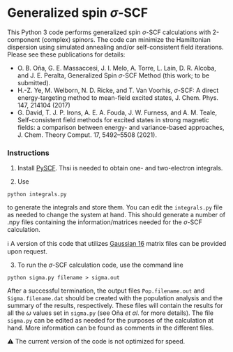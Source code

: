 # Generalized spin $\sigma$-SCF
This Python 3 code performs generalized spin $\sigma$-SCF calculations with 2-component (complex) spinors. 
The code can minimize the Hamiltonian dispersion using simulated annealing and/or self-consistent field iterations.
Please see these publications for details:
+ O. B. Oña, G. E. Massaccesi, J. I. Melo, A. Torre, L. Lain, D. R. Alcoba, and
  J. E. Peralta, Generalized Spin $\sigma$-SCF Method (this work; to be submitted).
+ H.-Z. Ye, M. Welborn, N. D. Ricke, and T. Van Voorhis, $\sigma$-SCF: A direct energy-targeting
method to mean-field excited states, J. Chem. Phys. 147, 214104 (2017)
+ G. David, T. J. P. Irons, A. E. A. Fouda, J. W. Furness, and A. M. Teale, Self-consistent
field methods for excited states in strong magnetic fields: a comparison between energy-
and variance-based approaches, J. Chem. Theory Comput. 17, 5492–5508 (2021).


### Instructions  
1) Install [PySCF](https://pyscf.org). Thsi is needed to obtain one- and two-electron integrals.

2) Use
```
python integrals.py
```
to generate the integrals and store them. You can edit the `integrals.py` file as needed to change the system at hand. This should generate a number of .npy files containing the information/matrices needed for the $\sigma$-SCF calculation.

ℹ️ A version of this code that utilizes [Gaussian 16](https://gaussian.com/gaussian16/) matrix files can be provided upon request.<br>

3) To run the $\sigma$-SCF calculation code, use the command line
```
python sigma.py filename > sigma.out
```
After a successful termination, the output files `Pop.filename.out`  and `Sigma.filename.dat` should be created with the population analysis and the summary of the results, respectively. These files will contain the results for all the $\omega$ values set in `sigma.py` (see Oña $et~al.$ for more details). The file `sigma.py` can be edited as needed for the purposes of the calculation at hand. More information can be found as comments in the different files.

⚠️ The current version of the code is not optimized for speed.<br>
